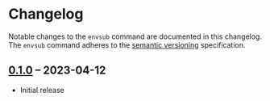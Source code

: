 # Changelog

Notable changes to the `envsub` command are documented in this changelog.\
The `envsub` command adheres to the [semantic versioning] specification.

## [0.1.0] – 2023-04-12

- Initial release

[0.1.0]: https://github.com/unfunco/envsub/releases/tag/v0.1.0
[semantic versioning]: https://semver.org
